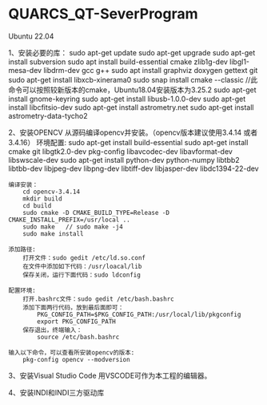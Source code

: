 # QUARCS_QT-SeverProgram

Ubuntu 22.04

1、安装必要的库：
	sudo apt-get update
	sudo apt-get upgrade
	sudo apt-get install subversion
	sudo apt install build-essential cmake zlib1g-dev libgl1-mesa-dev libdrm-dev gcc g++ 
	sudo apt install graphviz doxygen gettext git 
	sudo apt-get install libxcb-xinerama0
	sudo snap install cmake --classic //此命令可以按照较新版本的cmake，Ubuntu18.04安装版本为3.25.2
	sudo apt-get install gnome-keyring
	sudo apt-get install libusb-1.0.0-dev
	sudo apt-get install libcfitsio-dev
	sudo apt-get install astrometry.net
	sudo apt-get install astrometry-data-tycho2

2、安装OPENCV
从源码编译opencv并安装。（opencv版本建议使用3.4.14 或者3.4.16）
	环境配置:
		sudo apt-get install build-essential 
		sudo apt-get install cmake git libgtk2.0-dev pkg-config libavcodec-dev libavformat-dev libswscale-dev
		sudo apt-get install python-dev python-numpy libtbb2 libtbb-dev libjpeg-dev libpng-dev libtiff-dev libjasper-dev libdc1394-22-dev
		
	编译安装：
		cd opencv-3.4.14
		mkdir build
		cd build
		sudo cmake -D CMAKE_BUILD_TYPE=Release -D CMAKE_INSTALL_PREFIX=/usr/local ..
		sudo make	// sudo make -j4 
		sudo make install
		
	添加路径:
		打开文件：sudo gedit /etc/ld.so.conf
		在文件中添加如下代码：/usr/loacal/lib
		保存关闭，运行下面代码：sudo ldconfig

	配置环境:
		打开.bashrc文件：sudo gedit /etc/bash.bashrc 
		添加下面两行代码，放到最后面即可：
			PKG_CONFIG_PATH=$PKG_CONFIG_PATH:/usr/local/lib/pkgconfig
			export PKG_CONFIG_PATH
		保存退出，终端输入：
			source /etc/bash.bashrc

	输入以下命令，可以查看所安装opencv的版本:
		pkg-config opencv --modversion
		
3、安装Visual Studio Code
用VSCODE可作为本工程的编辑器。

4、安装INDI和INDI三方驱动库
	
	




		



